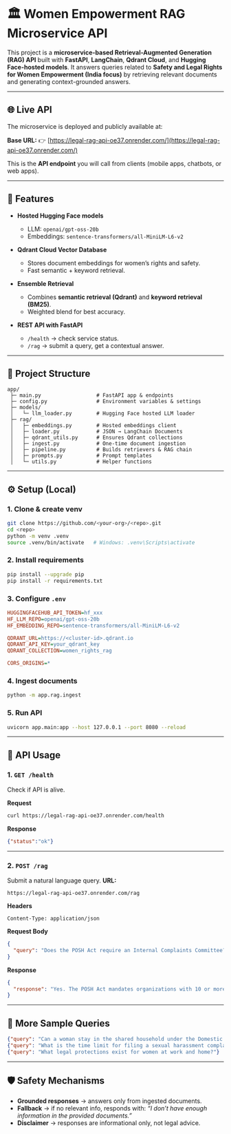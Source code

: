 
# 🏛 Women Empowerment RAG Microservice API

This project is a **microservice-based Retrieval-Augmented Generation (RAG) API** built with **FastAPI**, **LangChain**, **Qdrant Cloud**, and **Hugging Face-hosted models**.
It answers queries related to **Safety and Legal Rights for Women Empowerment (India focus)** by retrieving relevant documents and generating context-grounded answers.

---

## 🌐 Live API

The microservice is deployed and publicly available at:

**Base URL:**
👉 [https://legal-rag-api-oe37.onrender.com/](https://legal-rag-api-oe37.onrender.com/)



This is the **API endpoint** you will call from clients (mobile apps, chatbots, or web apps).

---

## 🚀 Features

* **Hosted Hugging Face models**

  * LLM: `openai/gpt-oss-20b`
  * Embeddings: `sentence-transformers/all-MiniLM-L6-v2`

* **Qdrant Cloud Vector Database**

  * Stores document embeddings for women’s rights and safety.
  * Fast semantic + keyword retrieval.

* **Ensemble Retrieval**

  * Combines **semantic retrieval (Qdrant)** and **keyword retrieval (BM25)**.
  * Weighted blend for best accuracy.

* **REST API with FastAPI**

  * `/health` → check service status.
  * `/rag` → submit a query, get a contextual answer.

---

## 📂 Project Structure

```
app/
 ├─ main.py                  # FastAPI app & endpoints
 ├─ config.py                # Environment variables & settings
 ├─ models/
 │   └─ llm_loader.py        # Hugging Face hosted LLM loader
 ├─ rag/
 │   ├─ embeddings.py        # Hosted embeddings client
 │   ├─ loader.py            # JSON → LangChain Documents
 │   ├─ qdrant_utils.py      # Ensures Qdrant collections
 │   ├─ ingest.py            # One-time document ingestion
 │   ├─ pipeline.py          # Builds retrievers & RAG chain
 │   ├─ prompts.py           # Prompt templates
 │   └─ utils.py             # Helper functions
```

---

## ⚙️ Setup (Local)

### 1. Clone & create venv

```bash
git clone https://github.com/<your-org>/<repo>.git
cd <repo>
python -m venv .venv
source .venv/bin/activate   # Windows: .venv\Scripts\activate
```

### 2. Install requirements

```bash
pip install --upgrade pip
pip install -r requirements.txt
```

### 3. Configure `.env`

```ini
HUGGINGFACEHUB_API_TOKEN=hf_xxx
HF_LLM_REPO=openai/gpt-oss-20b
HF_EMBEDDING_REPO=sentence-transformers/all-MiniLM-L6-v2

QDRANT_URL=https://<cluster-id>.qdrant.io
QDRANT_API_KEY=your_qdrant_key
QDRANT_COLLECTION=women_rights_rag

CORS_ORIGINS=*
```

### 4. Ingest documents

```bash
python -m app.rag.ingest
```

### 5. Run API

```bash
uvicorn app.main:app --host 127.0.0.1 --port 8080 --reload
```

---

## 📡 API Usage

### 1. `GET /health`

Check if API is alive.

**Request**

```bash
curl https://legal-rag-api-oe37.onrender.com/health
```

**Response**

```json
{"status":"ok"}
```

---

### 2. `POST /rag`

Submit a natural language query.
**URL:**

```
https://legal-rag-api-oe37.onrender.com/rag
```

**Headers**

```http
Content-Type: application/json
```

**Request Body**

```json
{
  "query": "Does the POSH Act require an Internal Complaints Committee?"
}
```

**Response**

```json
{
  "response": "Yes. The POSH Act mandates organizations with 10 or more employees to form an Internal Complaints Committee (ICC) to handle sexual harassment complaints."
}
```

---

## 🧪 More Sample Queries

```json
{"query": "Can a woman stay in the shared household under the Domestic Violence Act?"}
{"query": "What is the time limit for filing a sexual harassment complaint under the POSH Act?"}
{"query": "What legal protections exist for women at work and home?"}
```

---

## 🛡 Safety Mechanisms

* **Grounded responses** → answers only from ingested documents.
* **Fallback** → if no relevant info, responds with:
  *“I don’t have enough information in the provided documents.”*
* **Disclaimer** → responses are informational only, not legal advice.



